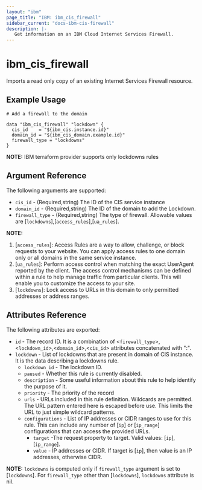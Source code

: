 ```yaml
---
layout: "ibm"
page_title: "IBM: ibm_cis_firewall"
sidebar_current: "docs-ibm-cis-firewall"
description: |-
   Get information on an IBM Cloud Internet Services Firewall.
---
```


# ibm\_cis_firewall

Imports a read only copy of an existing Internet Services Firewall resource.
## Example Usage

```hcl
# Add a firewall to the domain

data "ibm_cis_firewall" "lockdown" {
  cis_id    = "${ibm_cis.instance.id}"
  domain_id = "${ibm_cis_domain.example.id}"
  firewall_type = "lockdowns"
}
```
**NOTE:** IBM terraform provider supports only lockdowns rules

## Argument Reference

The following arguments are supported:

* `cis_id` - (Required,string) The ID of the CIS service instance
* `domain_id` - (Required,string) The ID of the domain to add the Lockdown.
* `firewall_type` - (Required,string) The type of firewall. Allowable values are [`lockdowns`],[`access_rules`],[`ua_rules`].

**NOTE:** 
1. [`access_rules`]: Access Rules are a way to allow, challenge, or block requests to your website. You can apply access rules to one domain only or all domains in the same service instance.
2. [`ua_rules`]: Perform access control when matching the exact UserAgent reported by the client. The access control mechanisms can be defined within a rule to help manage traffic from particular clients. This will enable you to customize the access to your site.
3. [`lockdowns`]: Lock access to URLs in this domain to only permitted addresses or address ranges.


## Attributes Reference

The following attributes are exported:

* `id` - The record ID. It is a combination of <`firewall_type`>,<`lockdown_id`>,<`domain_id`>,<`cis_id`> attributes concatenated with ":".
* `lockdown` - List of lockdowns that are present in domain of CIS instance. It is the data describing a lockdowns rule.
    * `lockdown_id` - The lockdown ID.
    * `paused` - Whether this rule is currently disabled.
    * `description` - Some useful information about this rule to help identify the purpose of it.
    * `priority` -  The priority of the record
    * `urls` -  URLs included in this rule definition. Wildcards are permitted. The URL pattern entered here is escaped before use. This limits the URL to just simple wildcard patterns.
    * `configurations` - List of IP addresses or CIDR ranges to use for this rule. This can include any number of [`ip`] or [`ip_range`] configurations that can access the provided URLs.
        * `target` -The request property to target. Valid values: [`ip`], [`ip_range`].
        * `value` - IP addresses or CIDR. If target is [`ip`], then value is an IP addresses, otherwise CIDR. 

**NOTE:**  `lockdowns` is computed only if `firewall_type` argument is set to [`lockdowns`]. For `firewall_type` other than [`lockdowns`], `lockdowns` attribute is nil.
